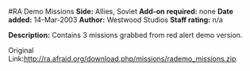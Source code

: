 #RA Demo Missions
**Side:** Allies, Soviet
**Add-on required:** none
**Date added:** 14-Mar-2003
**Author:** Westwood Studios
**Staff rating:** n/a

**Description:** Contains 3 missions grabbed from red alert demo version.

Original Link:http://ra.afraid.org/download.php/missions/rademo_missions.zip
